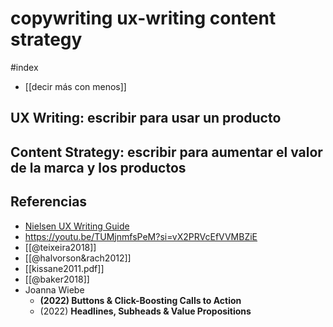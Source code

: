 # copywriting ux-writing content strategy
#index 

- [[decir más con menos]]

## UX Writing: escribir para usar un producto

## Content Strategy: escribir para aumentar el valor de la marca y los productos

## Referencias

- [Nielsen UX Writing Guide](https://www.nngroup.com/articles/ux-writing-study-guide/)
- https://youtu.be/TUMjnmfsPeM?si=vX2PRVcEfVVMBZiE
- [[@teixeira2018]]
- [[@halvorson&rach2012]]
- [[kissane2011.pdf]]
- [[@baker2018]]
- Joanna Wiebe
    - **(2022) Buttons & Click-Boosting Calls to Action**
    - (2022) **Headlines, Subheads & Value Propositions**